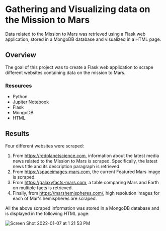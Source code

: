 # Gathering and Visualizing data on the Mission to Mars
Data related to the Mission to Mars was retrieved using a Flask web application, stored in a MongoDB database and visualized in a HTML page.

## Overview
The goal of this project was to create a Flask web application to scrape different websites containing data on the mission to Mars.

### Resources
- Python
- Jupiter Notebook
- Flask
- MongoDB
- HTML

## Results
Four different websites were scraped:
1. From https://redplanetscience.com, information about the latest media news related to the Mission to Mars is scraped. Specifically, the latest news title and its description paragraph is retrieved.
2. From https://spaceimages-mars.com, the current Featured Mars image is scraped.
3. From https://galaxyfacts-mars.com, a table comparing Mars and Earth on multiple facts is retrieved.
4. Finally, from https://marshemispheres.com/, high resolution images for each of Mar's hemispheres are scraped.

All the above scraped information was stored in a MongoDB database and is displayed in the following HTML page:

![Screen Shot 2022-01-07 at 1 21 53 PM](https://user-images.githubusercontent.com/89421440/148611964-9c28f887-b9d0-494a-94b4-0b77237c4c02.png)



